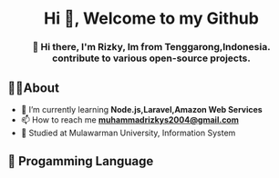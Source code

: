 <h1 align="center">Hi 👋, Welcome to my Github</h1>
<h3 align="center">🚀 Hi there, I'm Rizky, Im from Tenggarong,Indonesia. contribute to various open-source projects.</h3>

## 🦸‍♂️About

- 🧩 I’m currently learning **Node.js,Laravel,Amazon Web Services**
- 📫 How to reach me **muhammadrizkys2004@gmail.com**
- 🏫 Studied at Mulawarman University, Information System

## 📝 Progamming Language

